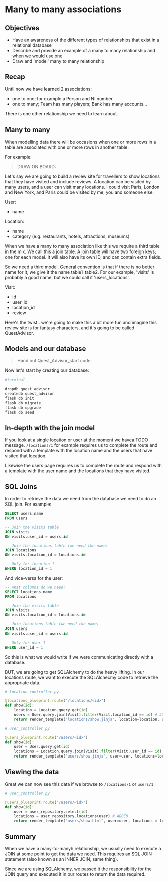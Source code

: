 # Many to many associations

## Objectives

* Have an awareness of the different types of relationships that exist in a relational database
* Describe and provide an example of a many to many relationship and when we would use one
* Draw and 'model' many to many relationship

## Recap

Until now we have learned 2 associations:

* one to one; for example a Person and NI number
* one to many; Team has many players; Bank has many accounts...

There is one other relationship we need to learn about.

## Many to many

When modelling data there will be occasions when one or more rows in a table are associated with one or more rows in another table.

For example:

> DRAW ON BOARD:

Let's say we are going to build a review site for travellers to show locations that they have visited and include reviews. A location can be visited by many users, and a user can visit many locations. I could visit Paris, London and New York, and Paris could be visited by me, you and someone else.

User:

* name

Location:

* name
* category (e.g. restaurants, hotels, attractions, museums)

When we have a many to many association like this we require a third table in the mix. We call this a join table. A join table will have two foreign keys; one for each model. It will also have its own ID, and can contain extra fields.

So we need a third model. General convention is that if there is no better name for it, we give it the name table1_table2. For our example, 'visits' is probably a good name, but we could call it 'users_locations'.

Visit:

* id
* user_id
* location_id
* review

Here's the twist.. we're going to make this a bit more fun and imagine this review site is for fantasy characters, and it's going to be called QuestAdvisor.

## Models and our database

> Hand out Quest_Advisor_start code.

Now let's start by creating our database:

```bash
#terminal

dropdb quest_advisor
createdb quest_advisor
flask db init
flask db migrate
flask db upgrade
flask db seed
```

## In-depth with the join model

If you look at a single location or user at the moment we havea TODO message. `/locations/1` for example requires us to complete the route and respond with a template with the location name and the users that have visited that location. 

Likewise the users page requires us to complete the route and respond with a template with the user name and the locations that they have visited.

## SQL Joins

In order to retrieve the data we need from the database we need to do an SQL join. For example:

```sql
SELECT users.name
FROM users

-- Join the visits table
JOIN visits 
ON visits.user_id = users.id

-- Join the locations table (we need the name)
JOIN locations
ON visits.location_id = locations.id

-- Only for location 1
WHERE location_id = 1
```

And vice-versa for the user:

```sql
-- What columns do we need?
SELECT locations.name 
FROM locations

-- Join the visits table
JOIN visits
ON visits.location_id = locations.id

-- Join locations table (we need the name)
JOIN users
ON visits.user_id = users.id

-- Only for user 1
WHERE user_id = 1
```

So this is what we would write if we were communicating directly with a database. 

BUT, we are going to get SQLAlchemy to do the heavy lifting. In our locations route, we want to execute the SQLAlchecmy code to retrieve the appropriate data.


```python
# location_controller.py

@locations_blueprint.route("/locations/<id>")
def show(id):
    location = Location.query.get(id)
    users = User.query.join(Visit).filter(Visit.location_id == id) # JOIN statement
    return render_template("locations/show.jinja", location=location, users=users)

```

```python
# user_controller.py 

@users_blueprint.route("/users/<id>")
def show(id):
    user = User.query.get(id)
    locations = Location.query.join(Visit).filter(Visit.user_id == id) # JOIN statement
    return render_template("users/show.jinja", user=user, locations=locations)
```


## Viewing the data

Great we can now see this data if we browse to `/locations/1` or `users/1`

```python
# user_controller.py

@users_blueprint.route("/users/<id>")
def show(id):
    user = user_repository.select(id)
    locations = user_repository.locations(user) # ADDED
    return render_template("users/show.html", user=user, locations = locations) # MODIFIED

```


## Summary

When we have a many-to-manyh relationship, we usually need to execute a JOIN at some point to get the data we need. This requires an SQL JOIN statement (also known as an INNER JOIN, same thing).

Since we are using SQLAlchemy, we passed it the responsibility for the JOIN query and executed it in our routes to return the data required. 